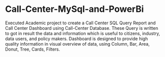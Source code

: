 # Call-Center-MySql-and-PowerBi
Executed Academic project to create a Call Center SQL Query Report and Call Center Dashboard using Call-Center Database. 
These Query is written to got in result the data and information which is useful to citizens, industry, data users, and policy makers. Dashboard is designed to provide high quality information in visual overview of data, using Column, Bar, Area, Donut, Tree, Cards, Filters.

